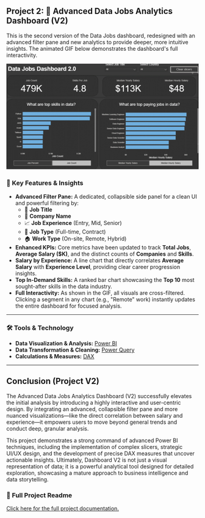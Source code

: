 ## Project 2: 🚀 Advanced Data Jobs Analytics Dashboard (V2)

This is the second version of the Data Jobs dashboard, redesigned with an advanced filter pane and new analytics to provide deeper, more intuitive insights. The animated GIF below demonstrates the dashboard's full interactivity.

![Data Jobs Dashboard Page 1](/Images/Dashboard_Page%201_v2.gif) 


### 🔑 Key Features & Insights

* **Advanced Filter Pane:** A dedicated, collapsible side panel for a clean UI and powerful filtering by:
    * 📄 **Job Title**
    * 🏢 **Company Name**
    * 📈 **Job Experience** (Entry, Mid, Senior)
    * 📜 **Job Type** (Full-time, Contract)
    * 🏠 **Work Type** (On-site, Remote, Hybrid)
* **Enhanced KPIs:** Core metrics have been updated to track **Total Jobs**, **Average Salary ($K)**, and the distinct counts of **Companies** and **Skills**.
* **Salary by Experience:** A line chart that directly correlates **Average Salary** with **Experience Level**, providing clear career progression insights.
* **Top In-Demand Skills:** A ranked bar chart showcasing the **Top 10** most sought-after skills in the data industry.
* **Full Interactivity:** As shown in the GIF, all visuals are cross-filtered. Clicking a segment in any chart (e.g., "Remote" work) instantly updates the entire dashboard for focused analysis.

---

### 🛠️ Tools & Technology

* **Data Visualization & Analysis:** [Power BI](https://powerbi.microsoft.com/)
* **Data Transformation & Cleaning:** [Power Query](https://docs.microsoft.com/en-us/power-query/)
* **Calculations & Measures:** [DAX](https://docs.microsoft.com/en-us/dax/)

---

## Conclusion (Project V2)
The Advanced Data Jobs Analytics Dashboard (V2) successfully elevates the initial analysis by introducing a highly interactive and user-centric design. By integrating an advanced, collapsible filter pane and more nuanced visualizations—like the direct correlation between salary and experience—it empowers users to move beyond general trends and conduct deep, granular analysis.

This project demonstrates a strong command of advanced Power BI techniques, including the implementation of complex slicers, strategic UI/UX design, and the development of precise DAX measures that uncover actionable insights. Ultimately, Dashboard V2 is not just a visual representation of data; it is a powerful analytical tool designed for detailed exploration, showcasing a mature approach to business intelligence and data storytelling.

### 📂 Full Project Readme

[Click here for the full project documentation.](https://github.com/AshishShetty1854/Power_BI_Dashboard/blob/main/Data_Jobs_v1/README.md)